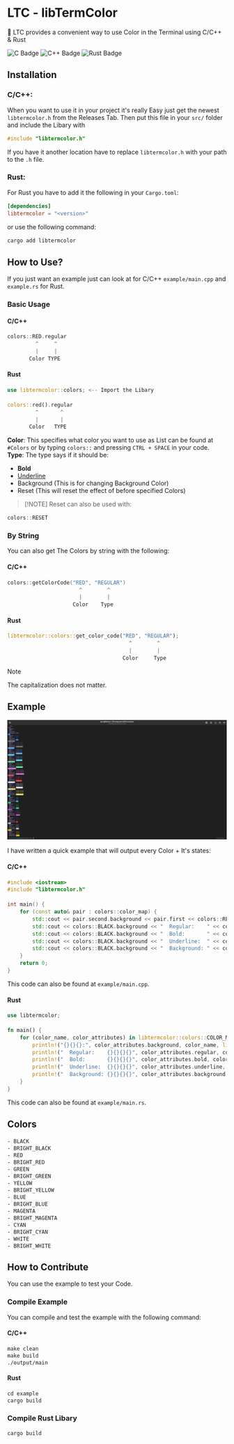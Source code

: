 # **LTC** - libTermColor

🚀 LTC provides a convenient way to use Color in the Terminal using C/C++ & Rust

![C Badge](https://img.shields.io/badge/C-A8B9CC?logo=c&logoColor=fff&style=for-the-badge) ![C++ Badge](https://img.shields.io/badge/C%2B%2B-00599C?logo=cplusplus&logoColor=fff&style=for-the-badge) ![Rust Badge](https://img.shields.io/badge/Rust-000?logo=rust&logoColor=fff&style=for-the-badge)

## Installation 

### C/C++:

When you want to use it in your project it's really Easy just get the newest ``libtermcolor.h`` from the Releases Tab.
Then put this file in your ``src/`` folder and include the Libary with
```c++
#include "libtermcolor.h"
```
If you have it another location have to replace ``libtermcolor.h`` with your path to the ``.h`` file.

### Rust:

For Rust you have to add it the following in your ``Cargo.toml``:

```toml
[dependencies]
libtermcolor = "<version>"
```

or use the following command:

```bash
cargo add libtermcolor
```

## How to Use?

If you just want an example just can look at for C/C++ ``example/main.cpp`` and ``example.rs`` for Rust.

### Basic Usage

#### C/C++
```c++
colors::RED.regular
         ^     ^
         |     |
       Color TYPE
```

#### Rust

```rust
use libtermcolor::colors; <-- Import the Libary

colors::red().regular
         ^       ^
         |       |
       Color   TYPE
```

**Color**: This specifies what color you want to use as List can be found at `` #Colors`` or by typing ``colors::`` and pressing ``CTRL + SPACE`` in your code. <br>
**Type**: The type says if it should be:
- **Bold**
- <span style="text-decoration:underline">Underline<span>
- Background (This is for changing Background Color)
- Reset (This will reset the effect of before specified Colors)
>
>[!NOTE]
>Reset can also be used with:

```c++
colors::RESET
```

### By String
You can also get The Colors by string with the following:

#### C/C++

```c++
colors::getColorCode("RED", "REGULAR")
                       ^        ^
                       |        |
                     Color    Type
```

#### Rust

```rust
libtermcolor::colors::get_color_code("RED", "REGULAR");
                                       ^        ^
                                       |        |
                                     Color     Type
```

>[!NOTE]
>The capitalization does not matter.

## Example

![Screenshot of Example](https://github.com/Noriskky/libTermColor/blob/main/screenshots/screenshots.jpeg?raw=true)

I have written a quick example that will output every Color + It's states:

#### C/C++

```c++
#include <iostream>
#include "libtermcolor.h"

int main() {
    for (const auto& pair : colors::color_map) {
        std::cout << pair.second.background << pair.first << colors::RESET << ":\n";
        std::cout << colors::BLACK.background << "  Regular:    " << colors::RESET << pair.second.regular << pair.first << pair.second.reset << std::endl;
        std::cout << colors::BLACK.background << "  Bold:       " << colors::RESET << pair.second.bold << pair.first << pair.second.reset << std::endl;
        std::cout << colors::BLACK.background << "  Underline:  " << colors::RESET << pair.second.underline << pair.first << pair.second.reset << std::endl;
        std::cout << colors::BLACK.background << "  Background: " << colors::RESET << pair.second.background << pair.first << pair.second.reset << std::endl;
    }
    return 0;
}
```
This code can also be found at ``example/main.cpp``.

#### Rust

```rust
use libtermcolor;

fn main() {
    for (color_name, color_attributes) in libtermcolor::colors::COLOR_MAP.iter() {
        println!("{}{}{}:", color_attributes.background, color_name, libtermcolor::colors::reset());
        println!("  Regular:    {}{}{}{}", color_attributes.regular, color_name, color_attributes.reset, libtermcolor::colors::reset());
        println!("  Bold:       {}{}{}{}", color_attributes.bold, color_name, color_attributes.reset, libtermcolor::colors::reset());
        println!("  Underline:  {}{}{}{}", color_attributes.underline, color_name, color_attributes.reset, libtermcolor::colors::reset());
        println!("  Background: {}{}{}{}", color_attributes.background, color_name, color_attributes.reset, libtermcolor::colors::reset());
    }
}
```
This code can also be found at ``example/main.rs``.

## Colors

```
- BLACK
- BRIGHT_BLACK
- RED
- BRIGHT_RED
- GREEN
- BRIGHT_GREEN
- YELLOW
- BRIGHT_YELLOW
- BLUE
- BRIGHT_BLUE
- MAGENTA
- BRIGHT_MAGENTA
- CYAN
- BRIGHT_CYAN
- WHITE
- BRIGHT_WHITE
```

## How to Contribute
You can use the example to test your Code.

### Compile Example
You can compile and test the example with the following command:

#### C/C++
```shell
make clean
make build
./output/main
```

#### Rust
```shell
cd example
cargo build
```

### Compile Rust Libary

```shell
cargo build
```
